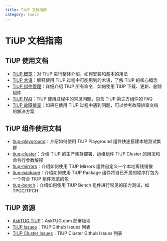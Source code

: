 ```yaml
---
title: TiUP 文档指南
category: tools
---
```


# TiUP 文档指南

## TiUP 使用文档

- [TiUP 概览](/tiup/tiup-overview.md)：对 TiUP 进行整体介绍，如何安装和基本的用法
- [TiUP 术语](/tiup/tiup-terminology-and-concepts.md)：解释使用 TiUP 过程中可能用到的术语，了解 TiUP 的核心概念
- [TiUP 组件管理](/tiup/tiup-component-management.md)：详细介绍 TiUP 所有命令，如何使用 TiUP 下载、更新、删除组件
- [TiUP FAQ](/tiup/tiup-faq.md)：TiUP 使用过程中的常见问题，包含 TiUP 第三方组件的 FAQ
- [TiUP 故障排查](/tiup/tiup-troubleshooting-guide.md)：如果在使用 TiUP 过程中遇到问题，可以参考故障排查文档的解决方案

## TiUP 组件使用文档

- [tiup-playground](/tiup/tiup-playground.md)：介绍如何使用 TiUP Playground 组件快速搭建本地测试集群
- [tiup-cluster](/tiup/tiup-cluster.md)：介绍 TiUP 的生产集群部署、运维组件 TiUP Cluster 的用法和命令行参数解释
- [tiup-mirrors](/tiup/tiup-mirrors.md)：介绍如何使用 TiUP Mirrors 组件自定义一个本地离线镜像
- [tiup-package](/tiup/tiup-package.md)：介绍如何使用 TiUP Package 组件将自已开发的程序打包为一个符合 TiUP 组件规范的包
- [tiup-bench](/tiup/tiup-bench.md)：介绍如何使用 TiUP Bench 组件进行常见的压力测试，如 TPCC/TPCH

## TiUP 资源

- [AskTUG TiUP](https://asktug.com/c/qa/set-up-deploy)：AskTUG.com 部署板块
- [TiUP Issues](https://github.com/pingcap-incubator/tiup/issues)：TiUP Github Issues 列表
- [TiUP Cluster Issues](https://github.com/pingcap-incubator/tiup-cluster/issues)：TiUP Cluster Github Issues 列表
